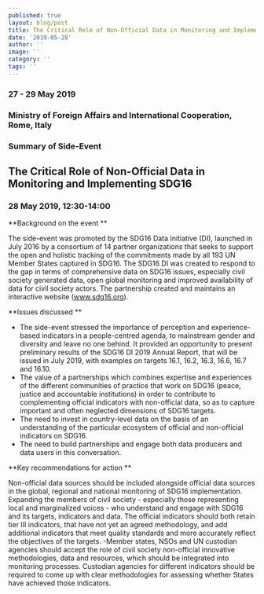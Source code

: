 ```yaml
---
published: true
layout: blog/post
title: The Critical Role of Non-Official Data in Monitoring and Implementing SDG16
date: '2019-05-28'
author: ''
image: ''
category: ''
tags: ''
---
```

### 27 - 29 May 2019
### Ministry of Foreign Affairs and International Cooperation, Rome, Italy
### Summary of Side-Event

## The Critical Role of Non-Official Data in Monitoring and Implementing SDG16

### 28 May 2019, 12:30-14:00

**Background on the event **

The side-event was promoted by the SDG16 Data Initiative (DI), launched in July 2016 by a consortium of 14 partner organizations  that seeks to support the open and holistic tracking of the commitments made by all 193 UN Member States captured in SDG16. The SDG16 DI was created to respond to the gap in terms of comprehensive data on SDG16 issues, especially civil society generated data, open global monitoring and improved availability of data for civil society actors. The partnership created and maintains an interactive website (www.sdg16.org).

**Issues discussed **

- The side-event stressed the importance of perception and experience-based indicators in a people-centred agenda, to mainstream gender and diversity and leave no one behind. It provided an opportunity to present preliminary results of the SDG16 DI 2019 Annual Report, that will be issued in July 2019, with examples on targets 16.1, 16.2, 16.3, 16.6, 16.7 and 16.10.
- The value of a partnerships which combines expertise and experiences of the different communities of practice that work on SDG16 (peace, justice and accountable institutions) in order to contribute to complementing official indicators with non-official data, so as to capture important and often neglected dimensions of SDG16 targets.
- The need to invest in country-level data on the basis of an understanding of the particular ecosystem of official and non-official indicators on SDG16.
- The need to build partnerships and engage both data producers and data users in this conversation.


**Key recommendations for action **

Non-official data sources should be included alongside official data sources in the global, regional and national monitoring of SDG16 implementation. 
Expanding the members of civil society - especially those representing local and marginalized voices - who understand and engage with SDG16 and its targets, indicators and data.
The official indicators should both retain tier III indicators, that have not yet an agreed methodology, and add additional indicators that meet quality standards and more accurately reflect the objectives of the targets.
-Member states, NSOs and UN custodian agencies should accept the role of civil society non-official innovative methodologies, data and resources, which should be integrated into monitoring processes. Custodian agencies for different indicators should be required to come up with clear methodologies for assessing whether States have achieved those indicators. 
